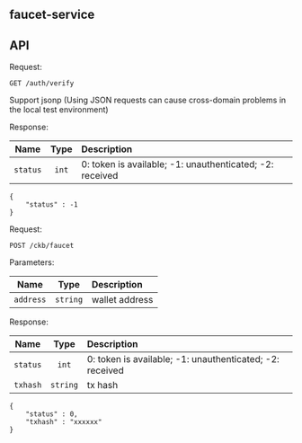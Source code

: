 ## faucet-service

## API

Request:

`GET /auth/verify` 

Support jsonp (Using JSON requests can cause cross-domain problems in the local test environment)

Response:

| Name   |      Type      |  Description |
|----------|:-------------:|:------|
| `status` |  `int` | 0: token is available; -1: unauthenticated; -2: received  |

```
{
    "status" : -1
}
```

Request:

`POST /ckb/faucet`

Parameters:

| Name   |      Type      |  Description |
|----------|:-------------:|:------|
| `address` | `string` | wallet address  |

Response:

| Name   |      Type      |  Description |
|----------|:-------------:|:------|
| `status` | `int` | 0: token is available; -1: unauthenticated; -2: received  |
| `txhash` | `string` | tx hash |

```
{
    "status" : 0,
    "txhash" : "xxxxxx"
}
```
